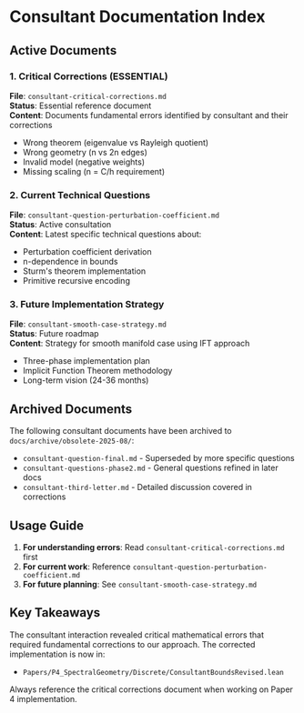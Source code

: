 # Consultant Documentation Index

## Active Documents

### 1. Critical Corrections (ESSENTIAL)
**File**: `consultant-critical-corrections.md`  
**Status**: Essential reference document  
**Content**: Documents fundamental errors identified by consultant and their corrections
- Wrong theorem (eigenvalue vs Rayleigh quotient)
- Wrong geometry (n vs 2n edges)
- Invalid model (negative weights)
- Missing scaling (n = C/h requirement)

### 2. Current Technical Questions
**File**: `consultant-question-perturbation-coefficient.md`  
**Status**: Active consultation  
**Content**: Latest specific technical questions about:
- Perturbation coefficient derivation
- n-dependence in bounds
- Sturm's theorem implementation
- Primitive recursive encoding

### 3. Future Implementation Strategy
**File**: `consultant-smooth-case-strategy.md`  
**Status**: Future roadmap  
**Content**: Strategy for smooth manifold case using IFT approach
- Three-phase implementation plan
- Implicit Function Theorem methodology
- Long-term vision (24-36 months)

## Archived Documents

The following consultant documents have been archived to `docs/archive/obsolete-2025-08/`:
- `consultant-question-final.md` - Superseded by more specific questions
- `consultant-questions-phase2.md` - General questions refined in later docs
- `consultant-third-letter.md` - Detailed discussion covered in corrections

## Usage Guide

1. **For understanding errors**: Read `consultant-critical-corrections.md` first
2. **For current work**: Reference `consultant-question-perturbation-coefficient.md`
3. **For future planning**: See `consultant-smooth-case-strategy.md`

## Key Takeaways

The consultant interaction revealed critical mathematical errors that required fundamental corrections to our approach. The corrected implementation is now in:
- `Papers/P4_SpectralGeometry/Discrete/ConsultantBoundsRevised.lean`

Always reference the critical corrections document when working on Paper 4 implementation.